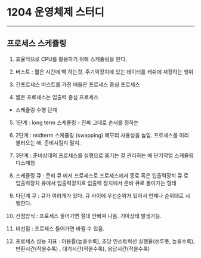 # 1204 운영체제 스터디

-------------------------------

## 프로세스 스케쥴링

1. 효율적으로 CPU를 활용하기 위해 스케쥴링을 한다.

2. 버스트 : 짧은 시간에 빡 하는것. 주기억장치에 있는 데이터를 캐쉬에 저장하는 행위

3. 긴프로세스 버스트를 가진 애들은 프로세스 중심 프로세스
4. 짧은 프로세스는 입출력 중심 프로세스

- 스케쥴링 수행 단계
5. 1단계 : long term 스케쥴링 - 진짜 그대로 순서를 정하는 
6. 2단계 : midterm 스케쥴링 (swapping) 메모리 사용성을 높임. 프로세스를 미리 불러오는 애. 준비시킬지 말지.
7. 3단계 : 준비상태의 프로세스를 실행으로 옮기는 걸 관리하는 애 단기작업 스케쥴링 디스패칭

8. 스케쥴링 큐 : 준비 큐 에서 프로세스로 프로세스에서 종료 혹은 입츌력장치 큐 로 입출력장치 큐에서 입출력장치로 입출력 장치에서 준비 큐로 돌아가는 형태

9. 다단계 큐 : 큐가 여러개가 있다. 큐 사이에 우선순위가 있어서 언제나 순위대로 시행한다.

10. 선점방식 : 프로세스 들어가면 절대 안빠져 나옴. 기아상태 발생가능.
11. 비선점 : 프로세스 들어가면 바뀔 수 있음.

12. 프로세스 성능 지표 : 이용률(높을수록), 초당 인스트럭션 실행율(쓰루풋, 높을수록), 반환시간(작을수록) , 대기시간(작을수록), 응답시간(작을수록)